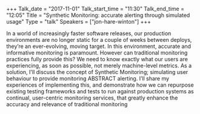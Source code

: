 +++
Talk_date = "2017-11-01"
Talk_start_time = "11:30"
Talk_end_time = "12:05"
Title = "Synthetic Monitoring: accurate alerting through simulated usage"
Type = "talk"
Speakers = ["jon-hare-winton"]
+++

In a world of increasingly faster software releases, our production environments are no longer static for a couple of weeks between deploys, they’re an ever-evolving, moving target. In this environment, accurate and informative monitoring is paramount. However can traditional monitoring practices fully provide this? We need to know exactly what our users are experiencing, as soon as possible, not merely machine-level metrics. As a solution, I'll discuss the concept of Synthetic Monitoring; simulating user behaviour to provide monitoring ABSTRACT alerting. I’ll share my experiences of implementing this, and demonstrate how we can repurpose existing testing frameworks and tests to run against production systems as continual, user-centric monitoring services, that greatly enhance the accuracy and relevance of traditional monitoring
